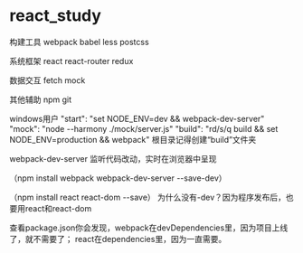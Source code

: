 # react_study

构建工具
webpack
babel
less postcss

系统框架
react
react-router
redux

数据交互
fetch
mock

其他辅助
npm
git

windows用户
"start": "set NODE_ENV=dev && webpack-dev-server"
"mock": "node --harmony ./mock/server.js"
"build": "rd/s/q build && set NODE_ENV=production && webpack"
根目录记得创建“build”文件夹

webpack-dev-server
监听代码改动，实时在浏览器中呈现

（npm install webpack webpack-dev-server --save-dev）

（npm install react react-dom --save）
为什么没有-dev？因为程序发布后，也要用react和react-dom

查看package.json你会发现，webpack在devDependencies里，因为项目上线了，就不需要了；
react在dependencies里，因为一直需要。








